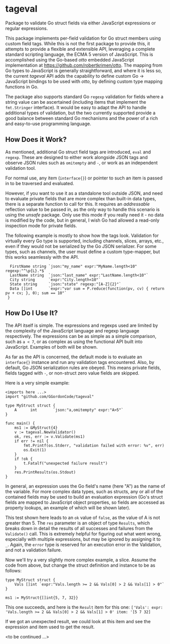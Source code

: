 # tageval
Package to validate Go struct fields via either JavaScript expressions or regular expressions.

This package implements per-field validation for Go struct members using custom field tags.  While this is not the first package to provide this, it attempts to provide a flexible and extensible API, leveraging a complete standard scripting language, the ECMA 5 version of JavaScript.  This is accomplished using the Go-based _otto_ embedded JavaScript implementation at <https://github.com/robertkrimen/otto>.  The mapping from Go types to JavaScript is generally straightforward, and where it is less so, the current _tageval_ API adds the capability to define custom Go -> JavaScript bindings to be used with _otto_, by defining custom type mapping functions in Go.

The package also supports standard Go `regexp` validation for fields where a string value can be ascertained (including items that implement the `fmt.Stringer` interface).  It would be easy to adapt the API to handle additional types of validation, but the two currently supported provide a good balance between standard Go mechanisms and the power of a rich and easy-to-use programming language.

## How Does it Work?
As mentioned, additional Go struct field tags are introduced, `eval` and `regexp`.  These are designed to either work alongside JSON tags and observe JSON rules such as `omitempty` and `-`, or work as an independent validation tool.

For normal use, any item (`interface{}`) or pointer to such an item is passed in to be traversed and evaluated.

However, if you want to use it as a standalone tool outside JSON, and need to evaluate private fields that are more complex than built-in data types, there is a separate function to call for this.  It requires an _addressable_ reflection value to be passed in, as the only way to handle this scenario is using the _unsafe_ package.  Only use this mode if you really need it - no data is modified by the code, but in general, I wish Go had allowed a read-only inspection mode for private fields.

The following example is mostly to show how the tags look.  Validation for virtually every Go type is supported, including channels, slices, arrays, etc., even if they would not be serialized by the Go JSON serializer.  For some types, such as channels, the user must define a custom type-mapper, but this works seamlessly with the API.

```type MyStruct struct {
  FirstName string `json:"my_name" expr:"MyName.length<10" regexp:"^\p{L}.*$`
  LastName string  `json:"last_name" expr:"LastName.length<10"`
  City string      `expr:"City.length<10"`
  State string     `json:"state" regexp:"[A-Z]{2}"`
  Data []int       `expr:"var sum = P.reduce(function(pv, cv) { return pv + cv; }, 0); sum == 10"`
 }
 ```

## How Do I Use It?
The API itself is simple.  The expressions and regexps used are limited by the complexity of the JavaScript language and regexp language respectively.  The expressions can be as simple as a simple comparison, such as `a < 7`, or as complex as using the functional API built into JavaScript.  Examples of both will be shown.

As far as the API is concerned, the default mode is to evaluate an `interface{}` instance and run any validation tags encountered.  Also, by default, Go JSON serialization rules are obeyed.  This means private fields, fields tagged with `-`, or non-struct zero value fields are skipped.

Here is a very simple example:
```
<imports here ...>
import "github.com/GGordonCode/tageval"

type MyStruct struct {
	A      int       `json:"a,omitempty" expr:"A>5"`
}

func main() {
	ms1 := &MyStruct{4}
	v := tageval.NewValidator()
	ok, res, err := v.Validate(ms1)
	if err != nil {
		fmt.Printf(os.Stderr, "validation failed with error: %v", err)
    	os.Exit(1)
	}
	if !ok {
		t.Fatalf("unexpected failure result")
	}
	res.PrintResults(os.Stdout)
}
```

In general, an expression uses the Go field's name (here "A") as the name of the variable.  For more complex data types, such as structs, any or all of the contained fields may be used to build an evaluation expression (Go's struct fields are mapped to JavaScript object properties, so fields are accessed as property lookups, an example of which will be shown later).

This test shown here leads to an `ok` value of `false`, as the value of A is not greater than 5.  The `res` parameter is an object of type `Results`, which breaks down in detail the results of all successes and failures from the `Validate()` call.  This is extremely helpful for figuring out what went wrong, especially with multiple expressions, but may be ignored by assigning it to `_`.  Again, the `error` type is reserved for an execution error in the Validation, and not a validation failure.

Now we'll try a very slightly more complex example, a slice.  Assume the code from above, but change the struct definition and instance to be as follows:

```
type MyStruct struct {
	Vals []int `expr:"Vals.length >= 2 && Vals[0] > 2 && Vals[1] > 0"`
}

ms1 := MyStruct{[]int{5, 7, 32}}
```

This one succeeds, and here is the `Result` item for this one:
`['Vals': expr: 'Vals.length >= 2 && Vals[0] > 2 && Vals[1] > 0' item: '[5 7 32]`

If we got an unexpected result, we could look at this item and see the expression and item used to get the result.

<to be continued ...>

